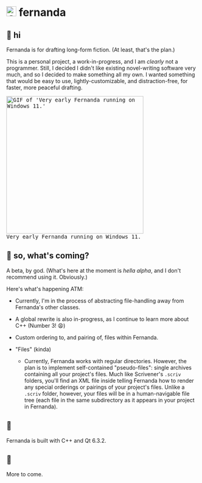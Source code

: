 # <img src="fernanda/fernanda.ico" alt="Colorful conch shell icon." width="26px"/> fernanda

## :wave: **hi**

Fernanda is for drafting long-form fiction. (At least, that's the plan.)

This is a personal project, a work-in-progress, and I am *clearly* not a programmer. Still, I decided I didn't like existing novel-writing software very much, and so I decided to make something all my own. I wanted something that would be easy to use, lightly-customizable, and distraction-free, for faster, more peaceful drafting.

<p><kbd><img src="fernanda/docs/screens/gif_1.gif" alt="GIF of 'Very early Fernanda running on Windows 11.'" width="360px"/><br>Very early Fernanda running on Windows 11.</kbd></p>

## :compass: **so, what's coming?**

A beta, by god. (What's here at the moment is *hella alpha*, and I don't recommend using it. Obviously.)

Here's what's happening ATM:

- Currently, I'm in the process of abstracting file-handling away from Fernanda's other classes.

- A global rewrite is also in-progress, as I continue to learn more about C++ (Number 3! :weary:)

- Custom ordering to, and pairing of, files within Fernanda.

- "Files" (kinda)
	- Currently, Fernanda works with regular directories. However, the plan is to implement self-contained "pseudo-files": single archives containing all your project's files. Much like Scrivener's `.scriv` folders, you'll find an XML file inside telling Fernanda how to render any special orderings or pairings of your project's files. Unlike a `.scriv` folder, however, your files will be in a human-navigable file tree (each file in the same subdirectory as it appears in your project in Fernanda).

## :honeybee:

Fernanda is built with C++ and Qt 6.3.2.

## :seedling:

More to come.
